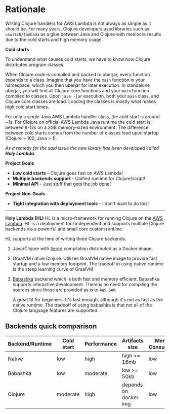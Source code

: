 # Rationale
Writing Clojure handlers for AWS Lambda is not always as simple as it should be. For many years, Clojure developers used libraries such as `uswitch/lambada` as a glue between Java and Clojure with mediocre results due to the cold starts and high memory usage. 

**Cold starts**

To understand what causes cold starts, we have to know how Clojure distributes program classes. 

When Clojure code is compiled and packed to uberjar, every function expands to a class. Imagine that you have the `main` function in your namespace, which you then uberjar for later execution. In standalone uberjar, you will find all Clojure core functions and your `main` function compiled to classes. Upon `java -jar` execution, both your `main` class, and Clojure core classes are load. Loading the classes is mostly what makes high cold start times.

For only a single Java AWS Lambda handler class, the cold start is around ~1s. For Clojure on official AWS Lambda Java runtime  the cold start is between 8-12s on a 2GB memory-sized environment. The difference between cold starts comes from the number of classes load upon startup (Clojure > 100, Java > 1). 

*As a remedy for the said issue the new library has been developed called **Holy Lambda***.

**Project Goals**
  - **Low cold starts** - Clojure goes fast on AWS Lambda!
  - **Multiple backends support** - Unified runtime for Clojure/script!
  - **Minimal API** - Just stuff that gets the job done!

**Project Non-Goals**
  - **Tight integration with deployment tools** - I don't want to do this!
----

**Holy Lambda (HL)**
HL is a micro-framework for running Clojure on the [AWS Lambda](https://aws.amazon.com/lambda/). HL is a deployment tool independent and supports multiple Clojure backends via a powerful and small core custom runtime. 

HL supports at the time of writing three Clojure backends. 

1. Java/Clojure with [tiered](https://aws.amazon.com/blogs/compute/increasing-performance-of-java-aws-lambda-functions-using-tiered-compilation/) compilation distributed as a Docker image,

2. GraalVM native Clojure. Utilizes GraalVM native image to provide fast startup and a low memory footprint. The tradeoff in using native runtime is the steep learning curve of GraalVM.

3. [Babashka](https://github.com/babashka/babashka) backend which is both fast and memory efficient. Babashka supports interactive development. There is no need for compiling the sources since those are provided as is to `AWS SAM`. 
   
   A great fit for beginners. It's fast enough, although it's not as fast as the native runtime. The tradeoff of using babashka is that not all of the Clojure language features are supported.

## Backends quick comparison
<div align="center">

| Backend/Runtime | Cold start | Performance | Artifacts size        | Memory Consumption | Interactive | Compile time | Beginners friendly? | Package Type |
|-----------------|------------|-------------|-----------------------|--------------------|-------------|--------------|---------------------|--------------|
| Native          | low        | high        | high     >= 16mb      | low                | No          | very long    | no                  | Zip/Docker   |
| Babashka        | low        | moderate    | low      >= 50kb      | low                | Yes         | no compile   | yes                 | Zip/Docker   |
| Clojure         | moderate   | high        | depends on docker img | low                | No          | long         | yes                 | Docker       |
</div>
